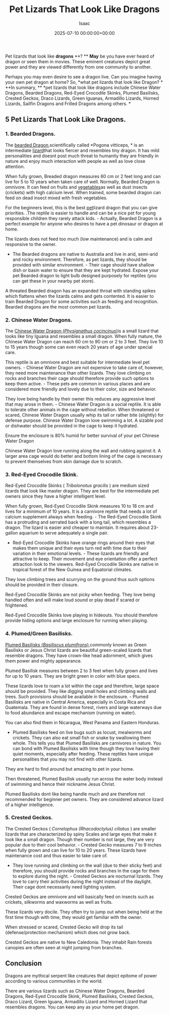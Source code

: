 ﻿---
title: Pet Lizards That Look Like Dragons
description: Pet lizards that look like dragons ? May be you have ever heard of dragon or seen them in movies. These eminent creatures depict great power and they are...
slug: /pet-lizards-that-look-like-dragons/
date: 2025-07-10 00:00:00+00:00
lastmod: 2025-07-10 00:00:00+03:00
author: Isaac
categories:

- Guide

- Lizard
tags:

- guide

- pet

- lizard
layout: post
---

Pet lizards that look like **dragons** **? ** **May** be you have ever heard of dragon or seen them in movies. These eminent creatures depict great power and they are viewed differently from one community to another.

Perhaps you may even desire to see a dragon live. Can you imagine having your own pet dragon at home? So, *what pet lizards that look like Dragon? * **In summary, ** *pet lizards that look like dragons include Chinese Water Dragons, Bearded Dragons, Red-Eyed Crocodile Skinks, Plumed Basilisks, Crested Geckos, Draco Lizards, Green Iguanas, Armadillo Lizards, Horned Lizards, Sailfin Dragons and Frilled Dragons among others. *

##  5 Pet Lizards That Look Like Dragons.

###  1. Bearded Dragons.

The [bearded Dragon](https://www.nationalgeographic.com/animals/reptiles/group/bearded-dragon/),scientifically called *Pogona vitticeps, * is an intermediate [lizard](https://pestpolicy.com/are-lizards-poisonous/)that looks fiercer and resembles tiny dragon. It has mild personalities and doesnt post much threat to humanity they are friendly in nature and enjoy much interaction with people as well as love close attention.

When fully grown, Breaded dragon measures 60 cm or 2 feet long and can live for 5 to 10 years when taken care of well. Normally, Bearded Dragon is omnivore. It can feed on fruits and [vegetables](https://pestpolicy.com/can-bearded-dragons-eat-tomatoes/)as well as dust insects (crickets) with high calcium level. When trained, some bearded dragon can feed on dead insect mixed with fresh vegetables.

For the beginners level, this is the best [pet](https://pestpolicy.com/healthy-pets-rodent-control/)lizard dragon that you can give priorities. .The reptile is easier to handle and can be a nice pet for young responsible children they rarely attack kids. - Actually, Bearded Dragon is a perfect example for anyone who desires to have a pet dinosaur or dragon at home.

The lizards does not feed too much (low maintenance) and is calm and responsive to the owner.

- The Bearded dragons are native to Australia and live in arid, semi-arid and rocky environment. Therefore, as pet lizards, they should be provided with similar environment. - Their cage should have shallow dish or basin water to ensure that they are kept hydrated. Expose your pet Bearded dragon to light bulb designed purposely for reptiles (you can get these in your nearby pet store).

A threated Bearded dragon has an expanded throat with standing spikes which flattens when the lizards calms and gets contented. It is easier to train Bearded Dragon for some activities such as feeding and recognition. Bearded dragons are the most common pet lizards.

###  2. Chinese Water Dragons.

The [Chinese Water Dragon (*Physignathus cocincinus*)](http://digimorph.org/specimens/Physignathus_cocincinus/)is a small lizard that looks like tiny Iguana and resembles a small dragon. When fully mature, the Chinese Water Dragon can reach 60 cm to 90 cm or 2 to 3 feet. They live 10 to 15 years though some can even reach 20 years of age under special care.

This reptile is an omnivore and best suitable for intermediate level pet owners. - Chinese Water Dragon are not expensive to take care of, however, they need more maintenance than other lizards. They love climbing on rocks and branches their cage should therefore provide such options to keep them active. - These pets are common in various places and are considered more friendly and lovely due to their color, size and behavior.

They love being handle by their owner this reduces any aggressive level that may arose in them. - Chinese Water Dragon is a social reptile. It is able to tolerate other animals in the cage without rebellion. When threatened or scared, Chinese Water Dragon usually whip its tail or rather bite (slightly) for defense purpose. Chinese Water Dragon love swimming a lot. A sizable pod or dishwater should be provided in the cage to keep it hydrated.

Ensure the enclosure is 80% humid for better survival of your pet Chinese Water Dragon

Chinese Water Dragon love running along the wall and rubbing against it. A larger area cage would do better and bottom lining of the cage is necessary to prevent themselves from skin damage due to scratch.

###  3. Red-Eyed Crocodile Skink.

Red-Eyed Crocodile Skinks ( *Tribolonotus gracilis* ) are medium sized lizards that look like master dragon. They are best for the intermediate pet owners since they have a higher intelligent level.

When fully grown, Red-Eyed Crocodile Skink measures 10 to 18 cm and lives for a minimum of 10 years. It is a carnivore reptile that needs a lot of calcium supplement always when feeding. - The Red-Eyed Crocodile Skink has a protruding and serrated back with a long tail, which resembles a dragon. The lizard is easier and cheaper to maintain. It requires about 23-gallon aquarium to serve adequately a single pair.

- Red-Eyed Crocodile Skinks have orange rings around their eyes that makes them unique and their eyes turn red with time due to their variation in their emotional levels. - These lizards are friendly and attractive to keep. Their movement and eye orientation offer a perfect attraction look to the viewers. Red-Eyed Crocodile Skinks are native in tropical forest of the New Guinea and Equatorial climates.

They love climbing trees and scurrying on the ground thus such options should be provided in their closure.

Red-Eyed Crocodile Skinks are not picky when feeding. They love being handled often and will make loud sound or play dead if scared or frightened.

Red-Eyed Crocodile Skinks love playing in hideouts. You should therefore provide hiding options and large enclosure for running when playing.

###  4. Plumed/Green Basilisks.

[Plumed Basilisks (*Basiliscus plumifrons*)](https://jeb.biologists.org/content/206/23/4363),commonly known as Green Basilisks or Jesus Christ lizards are beautiful green-scaled lizards that resemble dragons. They have crown-like head adornment, which gives them power and mighty appearance.

Plumed Basilisk measures between 2 to 3 feet when fully grown and lives for up to 10 years. They are bright green in color with blue specs.

These lizards love to roam a lot within the cage and therefore, large space should be provided. They like digging small holes and climbing walls and trees. Such provisions should be available in the enclosure. - Plumed Basilisks are native in Central America, especially in Costa Rica and Guatemala. They are found in dense forest, rivers and large waterways due to food abundance and escape mechanism (running on water).

You can also find them in Nicaragua, West Panama and Eastern Honduras.

- Plumed Basilisks feed on live bugs such as locust, mealworms and crickets. They can also eat small fish or snake by swallowing them whole. This tells you that Plumed Basilisks are carnivores in nature. You can bond with Plumed Basilisks with time though they love having their quiet moments, especially after feeding. These reptiles have unique personalities that you may not find with other lizards.

They are hard to find around but amazing to pet in your home.

Then threatened, Plumed Basilisk usually run across the water body instead of swimming and hence their nickname Jesus Christ.

Plumed Basilisks dont like being handle much and are therefore not recommended for beginner pet owners. They are considered advance lizard of a higher intelligence.

###  5. Crested Geckos.

The Crested Geckos ( *Correlophus (Rhacodactylus) ciliatus* ) are smaller lizards that are characterized by spiny Scales and large eyes that make it look like a small dragon. Though their number is not large, they are very popular due to their cool behavior. - Crested Gecko measures 7 to 9 inches when fully grown and can live for 10 to 20 years. These lizards have maintenance cost and thus easier to take care of.

- They love running and climbing on the wall (due to their sticky feet) and therefore, you should provide rocks and branches in the cage for them to explore during the night. - Crested Geckos are nocturnal lizards. They love to carry their activities during the night instead of the daylight. Their cage dont necessarily need lighting system.

Crested Geckos are omnivore and will basically feed on insects such as crickets, silkworms and waxworms as well as fruits.

These lizards very docile. They often try to jump out when being held at the first time though with time, they would get familiar with the owner.

When stressed or scared, Crested Gecko will drop its tail (defense/protection mechanism) which does not grow back.

Crested Geckos are native to New Caledonia. They inhabit Rain forests canopies are often seen at night jumping from branches.

##  Conclusion

Dragons are mythical serpent like creatures that depict epitome of power according to various communities in the world.

There are various lizards such as Chinese Water Dragons, Bearded Dragons, Red-Eyed Crocodile Skink, Plumed Basilisks, Crested Geckos, Draco Lizard, Green Iguana, Armadillo Lizard and Horned Lizard that resembles dragons. You can keep any as your home pet dragon.
